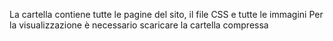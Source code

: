 La cartella contiene tutte le pagine del sito, il file CSS e tutte le immagini
Per la visualizzazione è necessario scaricare la cartella compressa

